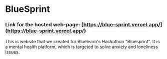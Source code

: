 # BlueSprint

### Link for the hosted web-page: [https://blue-sprint.vercel.app/](https://blue-sprint.vercel.app/)


This is website that we created for Bluelearn's Hackathon "Bluesprint". 
It is a mental health platform, which is targeted to solve anxiety and loneliness issues.
